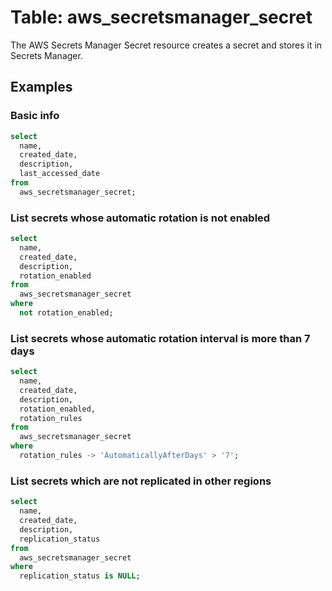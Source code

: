 # Table: aws_secretsmanager_secret

The AWS Secrets Manager Secret resource creates a secret and stores it in Secrets Manager.

## Examples

### Basic info

```sql
select
  name,
  created_date,
  description,
  last_accessed_date
from
  aws_secretsmanager_secret;
```


### List secrets whose automatic rotation is not enabled

```sql
select
  name,
  created_date,
  description,
  rotation_enabled
from
  aws_secretsmanager_secret
where
  not rotation_enabled;
```


### List secrets whose automatic rotation interval is more than 7 days

```sql
select
  name,
  created_date,
  description,
  rotation_enabled,
  rotation_rules
from
  aws_secretsmanager_secret
where
  rotation_rules -> 'AutomaticallyAfterDays' > '7';
```


### List secrets which are not replicated in other regions

```sql
select
  name,
  created_date,
  description,
  replication_status
from
  aws_secretsmanager_secret
where
  replication_status is NULL;
```